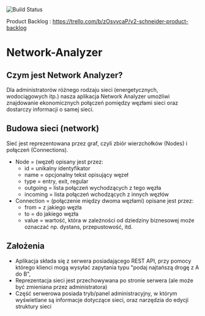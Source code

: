 ![Build Status](https://travis-ci.org/V-2Schneider/Network-Analyzer.svg?branch=master)

Product Backlog : https://trello.com/b/zOsvvcaP/v2-schneider-product-backlog

# Network-Analyzer
## Czym jest Network Analyzer?
Dla administratorów różnego rodzaju sieci (energetycznych, wodociągowych itp.) nasza aplikacja Network Analyzer umożliwi znajdowanie ekonomicznych połączeń pomiędzy węzłami sieci oraz dostarczy informacji o samej sieci.
## Budowa sieci (network)
Sieć jest reprezentowana przez graf, czyli zbiór wierzchołków (Nodes) i połączeń (Connections).

- Node = (węzeł) opisany jest przez:
  - id = unikalny identyfikator
  - name = opcjonalny tekst opisujący węzeł
  - type = entry, exit, regular
  - outgoing = lista połączeń wychodzących z tego węzła
  - incoming = lista połączeń wchodzących z innych węzłów
- Connection = (połączenie między dwoma węzłami) opisane jest przez:
  - from = z jakiego węzła
  - to = do jakiego węzła
  - value = wartość, która w zależności od dziedziny biznesowej może oznaczać np. dystans, przepustowość, itd.
## Założenia
- Aplikacja składa się z serwera posiadającego REST API, przy pomocy którego klienci mogą wysyłać zapytania typu "podaj najtańszą drogę z A do B",
- Reprezentacja sieci jest przechowywana po stronie serwera (ale może być zmieniana przez administratora)
- Część serwerowa posiada tryb/panel administracyjny, w którym wyświetlane są informacje dotyczące sieci, oraz narzędzia do edycji struktury sieci
